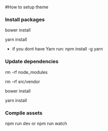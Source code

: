 #How to setup theme

### Install packages
bower install

yarn install
- if you dont have Yarn run: npm install -g yarn

### Update dependencies

rm -rf node_modules

rm -rf src/vendor

bower install

yarn install

### Compile assets

npm run dev
or
npm run watch
